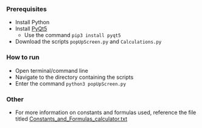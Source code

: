 ### Prerequisites
* Install Python
* Install [PyQt5](https://www.pythonguis.com/installation/)
  * Use the command  ```pip3 install pyqt5```
* Download the scripts ```popUpScreen.py``` and ```Calculations.py```

### How to run
* Open terminal/command line
* Navigate to the directory containing the scripts
* Enter the command ```python3 popUpScreen.py```

### Other
* For more information on constants and formulas used, reference the file titled [Constants_and_Formulas_calculator.txt](https://github.com/avneet-kaur29/EQUBS-Calculator/blob/main/Constants_and_Formulas_calculator.txt)
